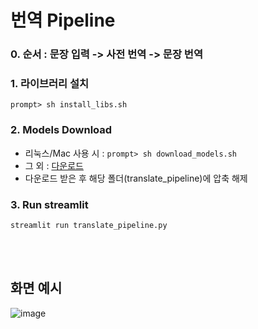 # 번역 Pipeline

### **0. 순서** : 문장 입력 -> 사전 번역 -> 문장 번역

### **1. 라이브러리 설치**

```shell
prompt> sh install_libs.sh
```

### **2. Models Download**

- 리눅스/Mac 사용 시 : `prompt> sh download_models.sh`
- 그 외 : [다운로드](https://drive.google.com/file/d/19lcFLwa2NNGi7ATLRUy6nZfarMqULMop/view?usp=sharing)
- 다운로드 받은 후 해당 폴더(translate_pipeline)에 압축 해제

### **3. Run streamlit**

```shell
streamlit run translate_pipeline.py
```

<br/><br/>

## 화면 예시

![image](https://user-images.githubusercontent.com/52812181/141072396-2ef2d462-5a3e-4f89-b37f-90dadd7144ac.png)